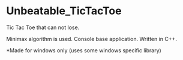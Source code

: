 # Unbeatable_TicTacToe
Tic Tac Toe that can not lose. 

Minimax algorithm is used.
Console base application.
Written in C++.


*Made for windows only (uses some windows specific library)
